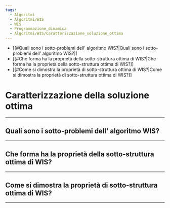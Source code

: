 ```yaml
---
tags:
  - Algoritmi
  - Algoritmi/WIS
  - WIS
  - Programmazione_dinamica
  - Algoritmi/WIS/Caratterizzazione_soluzione_ottima
---
```


- [[#Quali sono i sotto-problemi dell' algoritmo WIS?|Quali sono i sotto-problemi dell' algoritmo WIS?]]
- [[#Che forma ha la proprietà della sotto-struttura ottima di WIS?|Che forma ha la proprietà della sotto-struttura ottima di WIS?]]
- [[#Come si dimostra la proprietà di sotto-struttura ottima di WIS?|Come si dimostra la proprietà di sotto-struttura ottima di WIS?]]

# Caratterizzazione della soluzione ottima

***

## Quali sono i sotto-problemi dell' algoritmo WIS?

*** 

## Che forma ha la proprietà della sotto-struttura ottima di WIS?

***

## Come si dimostra la proprietà di sotto-struttura ottima di WIS? 

***
